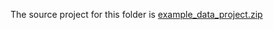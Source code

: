The source project for this folder is [example_data_project.zip](https://drive.google.com/file/d/1uhiher_dl8LYN-p1g7l-OYmuMnet7OmP/view?usp=share_link)
